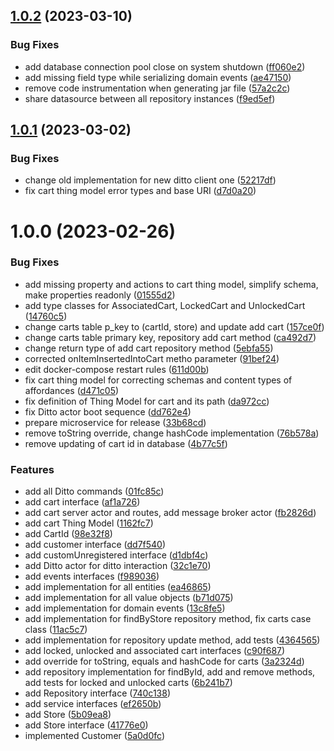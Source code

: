## [1.0.2](https://github.com/pervasive-cats/toys-store-carts/compare/v1.0.1...v1.0.2) (2023-03-10)


### Bug Fixes

* add database connection pool close on system shutdown ([ff060e2](https://github.com/pervasive-cats/toys-store-carts/commit/ff060e23e9fa7b9ac747c35c8aec6f86ddd7fde0))
* add missing field type while serializing domain events ([ae47150](https://github.com/pervasive-cats/toys-store-carts/commit/ae47150732c87a16f530dd97e2711d9b0ce60949))
* remove code instrumentation when generating jar file ([57a2c2c](https://github.com/pervasive-cats/toys-store-carts/commit/57a2c2c7f8f5c85a2bf7955ae5e4e67758980d57))
* share datasource between all repository instances ([f9ed5ef](https://github.com/pervasive-cats/toys-store-carts/commit/f9ed5ef91d1a71395b4b8706c2489fd4a4b18a0f))

## [1.0.1](https://github.com/pervasive-cats/toys-store-carts/compare/v1.0.0...v1.0.1) (2023-03-02)


### Bug Fixes

* change old implementation for new ditto client one ([52217df](https://github.com/pervasive-cats/toys-store-carts/commit/52217df86de4daba04e85676d3e96b641ce46f5d))
* fix cart thing model error types and base URI ([d7d0a20](https://github.com/pervasive-cats/toys-store-carts/commit/d7d0a20e65f51424e01edb4bacde71e7140cccc0))

# 1.0.0 (2023-02-26)


### Bug Fixes

* add missing property and actions to cart thing model, simplify schema, make properties readonly ([01555d2](https://github.com/pervasive-cats/toys-store-carts/commit/01555d2d7d33be1a0ea6e2e032950b5331ebe88e))
* add type classes for AssociatedCart, LockedCart and UnlockedCart ([14760c5](https://github.com/pervasive-cats/toys-store-carts/commit/14760c588219a3a387f547ffb418bbee296dbd69))
* change carts table p_key to (cartId, store) and update add cart ([157ce0f](https://github.com/pervasive-cats/toys-store-carts/commit/157ce0fc4acae23f0682e40e623ecf41ca413c9c))
* change carts table primary key, repository add cart method ([ca492d7](https://github.com/pervasive-cats/toys-store-carts/commit/ca492d735df557def3a38e188612fa94475524e4))
* change return type of add cart repository method ([5ebfa55](https://github.com/pervasive-cats/toys-store-carts/commit/5ebfa55e22e25f0e34b6b06f4e8fd5ba02e3335c))
* corrected onItemInsertedIntoCart metho  parameter ([91bef24](https://github.com/pervasive-cats/toys-store-carts/commit/91bef2433ecc855a3bc65ad7cd2a1def3d2f9ab0))
* edit docker-compose restart rules ([611d00b](https://github.com/pervasive-cats/toys-store-carts/commit/611d00b88dc86a5366dd1f321148d46392b4f9f6))
* fix cart thing model for correcting schemas and content types of affordances ([d471c05](https://github.com/pervasive-cats/toys-store-carts/commit/d471c0508dc933c5120c3a5e84ae23636ea39511))
* fix definition of Thing Model for cart and its path ([da972cc](https://github.com/pervasive-cats/toys-store-carts/commit/da972cca60c50962d9cac8d66dad5a094a8eeb40))
* fix Ditto actor boot sequence ([dd762e4](https://github.com/pervasive-cats/toys-store-carts/commit/dd762e457bb4526d8477f14849f9bbba7dbfb6b9))
* prepare microservice for release ([33b68cd](https://github.com/pervasive-cats/toys-store-carts/commit/33b68cd1e196a548eef828c0f860d1998d32f6e7))
* remove toString override, change hashCode implementation ([76b578a](https://github.com/pervasive-cats/toys-store-carts/commit/76b578a335cdf76d68ada8bbfb0ee9befd5d2929))
* remove updating of cart id in database ([4b77c5f](https://github.com/pervasive-cats/toys-store-carts/commit/4b77c5fcd7830a9c338b7ce76aaa518c17b9d831))


### Features

* add all Ditto commands ([01fc85c](https://github.com/pervasive-cats/toys-store-carts/commit/01fc85cc5929893233303ba81a5a6bdadcafd1b8))
* add cart interface ([af1a726](https://github.com/pervasive-cats/toys-store-carts/commit/af1a726aa6fe545934140ad877c0fbd04e064c2f))
* add cart server actor and routes, add message broker actor ([fb2826d](https://github.com/pervasive-cats/toys-store-carts/commit/fb2826d6de3ca74674d3ee30c123418f81d5d185))
* add cart Thing Model ([1162fc7](https://github.com/pervasive-cats/toys-store-carts/commit/1162fc71a3d1286b8619422e882e17a9eee39f72))
* add CartId ([98e32f8](https://github.com/pervasive-cats/toys-store-carts/commit/98e32f8e7768c36e03018d0238bf2ae6fdf78358))
* add customer interface ([dd7f540](https://github.com/pervasive-cats/toys-store-carts/commit/dd7f5405d7ef824d72ac9f98d35fa3c2a009af0c))
* add customUnregistered interface ([d1dbf4c](https://github.com/pervasive-cats/toys-store-carts/commit/d1dbf4ca1933a919f89291af2ee742ed4633052e))
* add Ditto actor for ditto interaction ([32c1e70](https://github.com/pervasive-cats/toys-store-carts/commit/32c1e70e099c9ecd23ca76d83d10cb119a33c6a3))
* add events interfaces ([f989036](https://github.com/pervasive-cats/toys-store-carts/commit/f989036c22942fd33c41972d23e0d091ecce3839))
* add implementation for all entities ([ea46865](https://github.com/pervasive-cats/toys-store-carts/commit/ea4686581d48ad091cd9b54bf49971d6345ae14d))
* add implementation for all value objects ([b71d075](https://github.com/pervasive-cats/toys-store-carts/commit/b71d075cfb53c8c33e427dc46429adffc68f4eb8))
* add implementation for domain events ([13c8fe5](https://github.com/pervasive-cats/toys-store-carts/commit/13c8fe5842d0bcd31f5f4ef0e4239678e3ebb36e))
* add implementation for findByStore repository method, fix carts case class ([11ac5c7](https://github.com/pervasive-cats/toys-store-carts/commit/11ac5c79299f5e8cbb33b61aa6a03a131d43a306))
* add implementation for repository update method, add tests ([4364565](https://github.com/pervasive-cats/toys-store-carts/commit/4364565052570f98b0caec505f21b8320b899db6))
* add locked, unlocked and associated cart interfaces ([c90f687](https://github.com/pervasive-cats/toys-store-carts/commit/c90f687890d0bdfdfa55e56f95ef5c4562ec5ce2))
* add override for toString, equals and hashCode for carts ([3a2324d](https://github.com/pervasive-cats/toys-store-carts/commit/3a2324d140420842912f68641180d2e82698dca2))
* add repository implementation for findById, add and remove methods, add tests for locked and unlocked carts ([6b241b7](https://github.com/pervasive-cats/toys-store-carts/commit/6b241b72179f5e1e36504d3736b127ac80093482))
* add Repository interface ([740c138](https://github.com/pervasive-cats/toys-store-carts/commit/740c138f97b12c6c00a2e8ab1d70a52f15cd387e))
* add service interfaces ([ef2650b](https://github.com/pervasive-cats/toys-store-carts/commit/ef2650bb38615d9896642391fa0c5a557e0a9130))
* add Store ([5b09ea8](https://github.com/pervasive-cats/toys-store-carts/commit/5b09ea87ad082ac0bd7c0da428b961e355415b87))
* add Store interface ([41776e0](https://github.com/pervasive-cats/toys-store-carts/commit/41776e04aec33d105bfe064faa41eaacafc49219))
* implemented Customer ([5a0d0fc](https://github.com/pervasive-cats/toys-store-carts/commit/5a0d0fcd3d3bd8a993cc532aee35572fe1ae752b))
